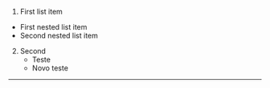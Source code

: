 1. First list item
- First nested list item
- Second nested list item

2. Second
      - Teste
      - Novo teste


---------------------
